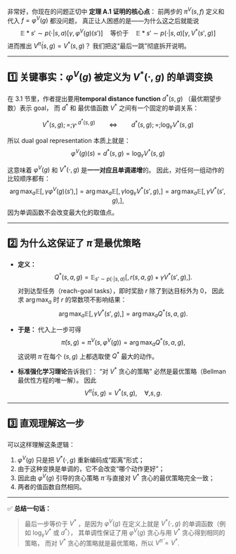 非常好，你现在的问题正切中 **定理 A.1 证明的核心点**：
前两步的 $\pi^V(s,f)$ 定义和代入 $f=\varphi^V(g)$ 都没问题，
真正让人困惑的是——为什么这之后就能说
$$
\mathbb{E}*{s'\sim p(\cdot|s,a)}[\gamma,\varphi^V(g)(s')]
\quad\text{等价于}\quad
\mathbb{E}*{s'\sim p(\cdot|s,a)}[\gamma,V^*(s',g)]
$$
进而推出 $V^{\tilde{\pi}}(s,g)=V^*(s,g)$？
我们把这“最后一跳”彻底拆开说明。

---

## 1️⃣ 关键事实：$\varphi^V(g)$ 被定义为 $V^*(\cdot,g)$ 的单调变换

在 3.1 节里，作者提出要用**temporal distance function** $d^*(s,g)$ （最优期望步数）表示 goal，
而 $d^*$ 和 最优值函数 $V^*$ 之间有一个固定的单调关系：

$$
V^*(s,g) ;=; \gamma^{,d^*(s,g)}
\qquad\Longleftrightarrow\qquad
d^*(s,g) ;=; \log_\gamma V^*(s,g)
$$

所以 dual goal representation 本质上就是：
$$
\varphi^V(g)(s) = d^*(s,g)
= \log_\gamma V^*(s,g)
$$

这意味着 $\varphi^V(g)$ 和 $V^*(\cdot,g)$ 是**一一对应且单调递增**的。
因此，对任何一组动作的比较顺序都有：
$$
\arg\max_a \mathbb{E}[,\gamma \varphi^V(g)(s'),]
=\arg\max_a \mathbb{E}[,\gamma \log_\gamma V^*(s',g),]
=\arg\max_a \mathbb{E}[,\gamma V^*(s',g),],
$$
因为单调函数不会改变最大化的取值点。

---

## 2️⃣ 为什么这保证了 $\tilde{\pi}$ 是最优策略

* **定义：**
  $$
  Q^*(s,a,g) = \mathbb{E}_{s'\sim p(\cdot|s,a)}[,r(s,a,g) + \gamma V^*(s',g),].
  $$
  对到达型任务（reach-goal tasks），即时奖励 $r$ 除了到达目标外为 0，
  因此求 $\arg\max_a$ 时 $r$ 的常数项不影响结果：
  $$
  \arg\max_a \mathbb{E}[,\gamma V^*(s',g),]
  =\arg\max_a Q^*(s,a,g).
  $$

* **于是：**
  代入上一步可得
  $$
  \tilde{\pi}(s,g)
  =\pi^V(s,\varphi^V(g))
  =\arg\max_a Q^*(s,a,g),
  $$
  这说明 $\tilde{\pi}$ 在每个 $(s,g)$ 上都选取使 $Q^*$ 最大的动作。

* **标准强化学习理论**告诉我们：
  “对 $V^*$ 贪心的策略” 必然是最优策略（Bellman 最优性方程的唯一解）。
  因此
  $$
  V^{\tilde{\pi}}(s,g) = V^*(s,g), \quad \forall,s,g.
  $$

---

## 3️⃣ 直观理解这一步

可以这样理解这条逻辑：

1. $\varphi^V(g)$ 只是把 $V^*(\cdot,g)$ 重新编码成“距离”形式；
2. 由于这种变换是单调的，它不会改变“哪个动作更好”；
3. 因此由 $\varphi^V(g)$ 引导的贪心策略 $\tilde{\pi}$ 与直接对 $V^*$ 贪心的最优策略完全一致；
4. 两者的值函数自然相同。

---

✅ **总结一句话：**

> 最后一步等价于 $V^*$ ，是因为 $\varphi^V(g)$ 在定义上就是 $V^*(\cdot,g)$ 的单调函数（例如 $\log_\gamma V^*$ 或 $d^*$），
> 其单调性保证了用 $\varphi^V(g)$ 贪心与用 $V^*$ 贪心得到相同的策略，
> 而对 $V^*$ 贪心的策略就是最优策略，所以 $V^{\tilde{\pi}}=V^*$.
